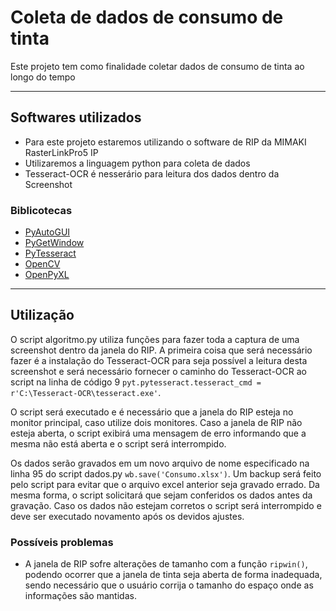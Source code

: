 # Coleta de dados de consumo de tinta
 Este projeto tem como finalidade coletar dados de consumo de tinta ao longo do tempo
 
 ---

 ## Softwares utilizados
 * Para este projeto estaremos utilizando o software de RIP da MIMAKI RasterLinkPro5 IP
 * Utilizaremos a linguagem python para coleta de dados
 * Tesseract-OCR é nesserário para leitura dos dados dentro da Screenshot
 ### Biblicotecas 
 * [PyAutoGUI](https://pyautogui.readthedocs.io/)
 * [PyGetWindow](https://pygetwindow.readthedocs.io/en/latest/)
 * [PyTesseract](https://pypi.org/project/pytesseract/)
 * [OpenCV](https://opencv24-python-tutorials.readthedocs.io/en/latest/)
 * [OpenPyXL](https://openpyxl.readthedocs.io/en/stable/)

---

## Utilização
O script algoritmo.py utiliza funções para fazer toda a captura de uma screenshot dentro da janela do RIP.
A primeira coisa que será necessário fazer é a instalação do Tesseract-OCR para seja possível a leitura desta screenshot e será necessário fornecer o caminho do Tesseract-OCR ao script na linha de código 9 `pyt.pytesseract.tesseract_cmd = r'C:\Tesseract-OCR\tesseract.exe'`.

O script será executado e é necessário que a janela do RIP esteja no monitor principal, caso utilize dois monitores. Caso a janela de RIP não esteja aberta, o script exibirá uma mensagem de erro informando que a mesma não está aberta e o script será interrompido.

Os dados serão gravados em um novo arquivo de nome especificado na linha 95 do script dados.py `wb.save('Consumo.xlsx')`. Um backup será feito pelo script para evitar que o arquivo excel anterior seja gravado errado. Da mesma forma, o script solicitará que sejam conferidos os dados antes da gravação. Caso os dados não estejam corretos o script será interrompido e deve ser executado novamento após os devidos ajustes.
### Possíveis problemas
* A janela de RIP sofre alterações de tamanho com a função `ripwin()`, podendo ocorrer que a janela de tinta seja aberta de forma inadequada, sendo necessário que o usuário corrija o tamanho do espaço onde as informações são mantidas.
